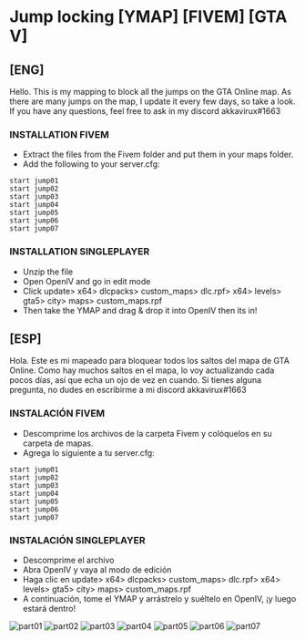 # Jump locking [YMAP] [FIVEM] [GTA V]
## [ENG]
Hello.
This is my mapping to block all the jumps on the GTA Online map. As there are many jumps on the map, I update it every few days, so take a look. If you have any questions, feel free to ask in my discord akkavirux#1663

### INSTALLATION FIVEM
- Extract the files from the Fivem folder and put them in your maps folder.
- Add the following to your server.cfg:
```
start jump01
start jump02
start jump03
start jump04
start jump05
start jump06
start jump07
```

### INSTALLATION SINGLEPLAYER
- Unzip the file
- Open OpenIV and go in edit mode
- Click update> x64> dlcpacks> custom_maps> dlc.rpf> x64> levels> gta5> city> maps> custom_maps.rpf
- Then take the YMAP and drag & drop it into OpenIV then its in!

## [ESP]
Hola.
Este es mi mapeado para bloquear todos los saltos del mapa de GTA Online. Como hay muchos saltos en el mapa, lo voy actualizando cada pocos días, así que echa un ojo de vez en cuando. Si tienes alguna pregunta, no dudes en escribirme a mi discord akkavirux#1663

### INSTALACIÓN FIVEM
- Descomprime los archivos de la carpeta Fivem y colóquelos en su carpeta de mapas.
- Agrega lo siguiente a tu server.cfg:
```
start jump01
start jump02
start jump03
start jump04
start jump05
start jump06
start jump07
```

### INSTALACIÓN SINGLEPLAYER
- Descomprime el archivo
- Abra OpenIV y vaya al modo de edición
- Haga clic en update> x64> dlcpacks> custom_maps> dlc.rpf> x64> levels> gta5> city> maps> custom_maps.rpf
- A continuación, tome el YMAP y arrástrelo y suéltelo en OpenIV, ¡y luego estará dentro!

![part01](https://user-images.githubusercontent.com/70238147/130136988-95096eef-0feb-4cf3-b58f-fc4cb4ebae21.png)
![part02](https://user-images.githubusercontent.com/70238147/130136991-7babdd1d-6cc9-4061-8000-ce8461443c12.png)
![part03](https://user-images.githubusercontent.com/70238147/130136993-7efafcef-4040-4a2d-9e52-d6ac85a49f30.png)
![part04](https://user-images.githubusercontent.com/70238147/130137406-9d982c91-de0a-47a3-85f3-cb7fc3f05749.png)
![part05](https://user-images.githubusercontent.com/70238147/130137002-1d074075-6495-4272-a0ef-277159a27c48.png)
![part06](https://user-images.githubusercontent.com/70238147/130137006-2e7dcda9-a43d-45b7-b3d3-0bffa3772756.png)
![part07](https://user-images.githubusercontent.com/70238147/130137007-b2d8265d-4136-4e75-ba72-9a6ab09c7250.png)
